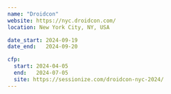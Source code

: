```yaml
---
name: "Droidcon"
website: https://nyc.droidcon.com/
location: New York City, NY, USA

date_start: 2024-09-19
date_end:   2024-09-20

cfp:
  start: 2024-04-05
  end:   2024-07-05
  site: https://sessionize.com/droidcon-nyc-2024/
---
```

